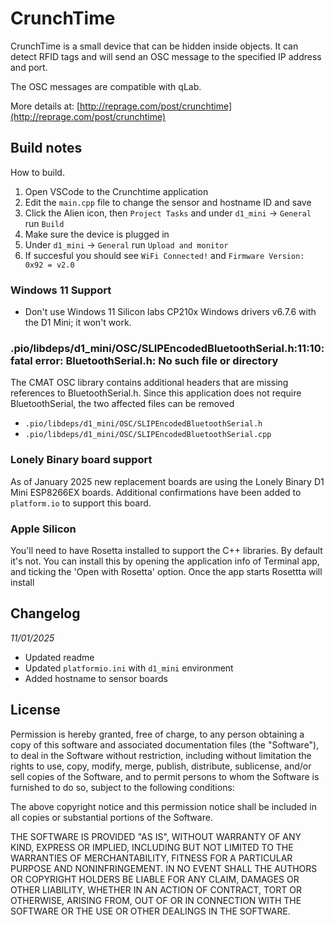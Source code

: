 # CrunchTime

CrunchTime is a small device that can be hidden inside objects. It can detect
RFID tags and will send an OSC message to the specified IP address and port.

The OSC messages are compatible with qLab.

More details at: [http://reprage.com/post/crunchtime](http://reprage.com/post/crunchtime)

## Build notes

How to build.

1. Open VSCode to the Crunchtime application
2. Edit the `main.cpp` file to change the sensor and hostname ID and save
3. Click the Alien icon, then `Project Tasks` and under `d1_mini` -> `General` run `Build`
4. Make sure the device is plugged in
5. Under `d1_mini` -> `General` run `Upload and monitor`
6. If succesful you should see `WiFi Connected!` and `Firmware Version: 0x92 = v2.0`

### Windows 11 Support

- Don't use Windows 11 Silicon labs CP210x Windows drivers v6.7.6 with the D1 Mini; it won't work.

### .pio/libdeps/d1_mini/OSC/SLIPEncodedBluetoothSerial.h:11:10: fatal error: BluetoothSerial.h: No such file or directory

The CMAT OSC library contains additional headers that are missing references to BluetoothSerial.h. 
Since this application does not require BluetoothSerial, the two affected files can be removed
- `.pio/libdeps/d1_mini/OSC/SLIPEncodedBluetoothSerial.h`
- `.pio/libdeps/d1_mini/OSC/SLIPEncodedBluetoothSerial.cpp`

### Lonely Binary board support

As of January 2025 new replacement boards are using the Lonely Binary D1 Mini ESP8266EX boards. Additional confirmations have been added to `platform.io` to support this board.

### Apple Silicon

You'll need to have Rosetta installed to support the C++ libraries. By default it's not. You can install this by opening the application info of Terminal app, and ticking the 'Open with Rosetta' option. Once the app starts Rosettta will install


## Changelog

_11/01/2025_

- Updated readme
- Updated `platformio.ini` with `d1_mini` environment
- Added hostname to sensor boards


## License

Permission is hereby granted, free of charge, to any person obtaining a copy of
this software and associated documentation files (the "Software"), to deal in
the Software without restriction, including without limitation the rights to
use, copy, modify, merge, publish, distribute, sublicense, and/or sell copies of
the Software, and to permit persons to whom the Software is furnished to do so,
subject to the following conditions:

The above copyright notice and this permission notice shall be included in all
copies or substantial portions of the Software.

THE SOFTWARE IS PROVIDED "AS IS", WITHOUT WARRANTY OF ANY KIND, EXPRESS OR
IMPLIED, INCLUDING BUT NOT LIMITED TO THE WARRANTIES OF MERCHANTABILITY, FITNESS
FOR A PARTICULAR PURPOSE AND NONINFRINGEMENT. IN NO EVENT SHALL THE AUTHORS OR
COPYRIGHT HOLDERS BE LIABLE FOR ANY CLAIM, DAMAGES OR OTHER LIABILITY, WHETHER
IN AN ACTION OF CONTRACT, TORT OR OTHERWISE, ARISING FROM, OUT OF OR IN
CONNECTION WITH THE SOFTWARE OR THE USE OR OTHER DEALINGS IN THE SOFTWARE.

